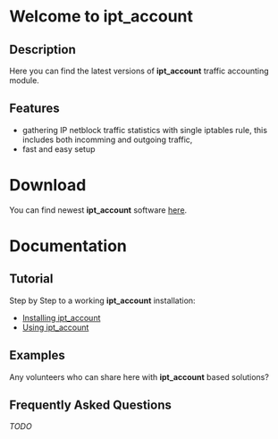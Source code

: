 # Welcome to ipt\_account #

## Description ##

Here you can find the latest versions of **ipt\_account** traffic accounting module.

## Features ##

  * gathering IP netblock traffic statistics with single iptables rule, this includes both incomming and outgoing traffic,
  * fast and easy setup

# Download #

You can find newest **ipt\_account** software [here](Software.md).

# Documentation #

## Tutorial ##

Step by Step to a working **ipt\_account** installation:

  * [Installing ipt\_account](Installation.md)
  * [Using ipt\_account](Usage.md)

## Examples ##

Any volunteers who can share here with **ipt\_account** based solutions?

## Frequently Asked Questions ##

_TODO_